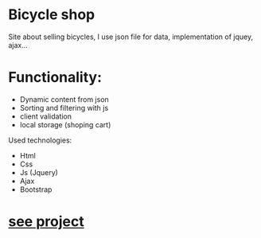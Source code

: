 # Bicycle shop
Site about selling bicycles, I use json file for data, implementation of jquey, ajax...

# Functionality:
  - Dynamic content from json
  - Sorting and filtering with js
  - client validation
  - local storage (shoping cart)

Used technologies:
  - Html
  - Css
  - Js (Jquery)
  - Ajax
  - Bootstrap
  
# [see project](http://bicycle-shop.infinityfreeapp.com/bicikli.html)
